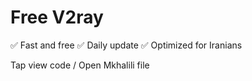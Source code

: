 # Free V2ray
✅ Fast and free
✅ Daily update
✅ Optimized for Iranians

Tap view code / Open Mkhalili file

